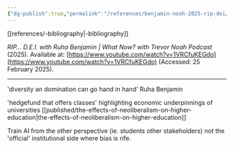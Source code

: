 ```yaml
---
{"dg-publish":true,"permalink":"/references/benjamin-noah-2025-rip-dei/","dgPassFrontmatter":true,"noteIcon":""}
---
```


[[references/-bibliography\|-bibliography]]

_RIP… D.E.I. with Ruha Benjamin | What Now? with Trevor Noah Podcast_ (2025). Available at: [https://www.youtube.com/watch?v=1VRCfuKEGdo](https://www.youtube.com/watch?v=1VRCfuKEGdo) (Accessed: 25 February 2025).

---

'diversity an domination can go hand in hand' Ruha Benjamin

'hedgefund that offers classes' highlighting economic underpinnings of universities [[published/the-effects-of-neoliberalism-on-higher-education\|the-effects-of-neoliberalism-on-higher-education]] 

Train AI from the other perspective (ie. students other stakeholders) not the 'official' institutional side where bias is rife.